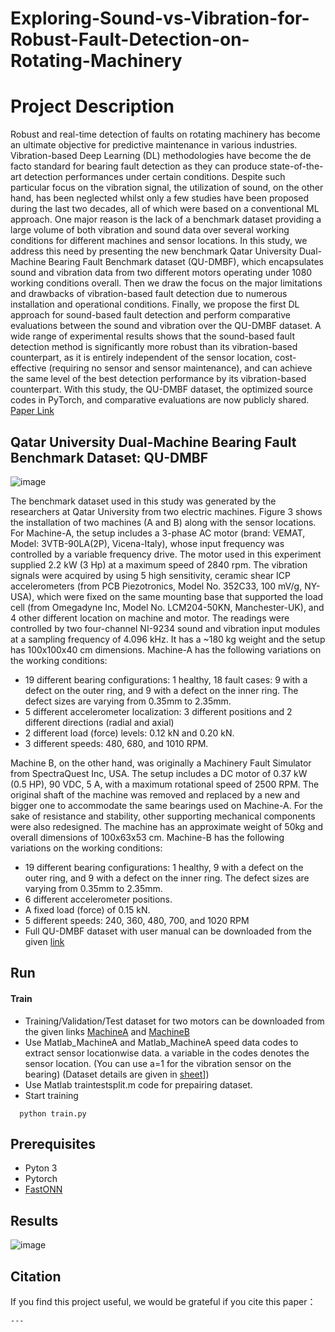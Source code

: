 # Exploring-Sound-vs-Vibration-for-Robust-Fault-Detection-on-Rotating-Machinery


# Project Description
Robust and real-time detection of faults on rotating machinery has become an ultimate objective for predictive maintenance in various industries. Vibration-based Deep Learning (DL) methodologies have become the de facto standard for bearing fault detection as they can produce state-of-the-art detection performances under certain conditions. Despite such particular focus on the vibration signal, the utilization of sound, on the other hand, has been neglected whilst only a few studies have been proposed during the last two decades, all of which were based on a conventional ML approach. One major reason is the lack of a benchmark dataset providing a large volume of both vibration and sound data over several working conditions for different machines and sensor locations. In this study, we address this need by presenting the new benchmark Qatar University Dual-Machine Bearing Fault Benchmark dataset (QU-DMBF), which encapsulates sound and vibration data from two different motors operating under 1080 working conditions overall. Then we draw the focus on the major limitations and drawbacks of vibration-based fault detection due to numerous installation and operational conditions. Finally, we propose the first DL approach for sound-based fault detection and perform comparative evaluations between the sound and vibration over the QU-DMBF dataset. A wide range of experimental results shows that the sound-based fault detection method is significantly more robust than its vibration-based counterpart, as it is entirely independent of the sensor location, cost-effective (requiring no sensor and sensor maintenance), and can achieve the same level of the best detection performance by its vibration-based counterpart. With this study, the QU-DMBF dataset, the optimized source codes in PyTorch, and comparative evaluations are now publicly shared.
[Paper Link](https://arxiv.org/abs/2312.10742)


## Qatar University Dual-Machine Bearing Fault Benchmark Dataset: QU-DMBF

![image](https://user-images.githubusercontent.com/98646583/207285515-23333c67-e1fe-41f3-a339-d39a3cfaeb68.png)

The benchmark dataset used in this study was generated by the researchers at Qatar University from two electric machines. Figure 3 shows the installation of two machines (A and B) along with the sensor locations.  For Machine-A, the setup includes a 3-phase AC motor (brand: VEMAT, Model: 3VTB-90LA(2P), Vicena-Italy), whose input frequency was controlled by a variable frequency drive. The motor used in this experiment supplied 2.2 kW (3 Hp) at a maximum speed of 2840 rpm. The vibration signals were acquired by using 5 high sensitivity, ceramic shear ICP accelerometers (from PCB Piezotronics, Model No. 352C33, 100 mV/g, NY-USA), which were fixed on the same mounting base that supported the load cell (from Omegadyne Inc, Model No. LCM204-50KN, Manchester-UK), and 4 other different location on machine and motor. The readings were controlled by two four-channel NI-9234 sound and vibration input modules at a sampling frequency of 4.096 kHz. It has a ~180 kg weight and the setup has 100x100x40 cm dimensions. Machine-A has the following variations on the working conditions:

-	19 different bearing configurations: 1 healthy, 18 fault cases: 9 with a defect on the outer ring, and 9 with a defect on the inner ring. The defect sizes are varying from 0.35mm to 2.35mm.
-	5 different accelerometer localization: 3 different positions and 2 different directions (radial and axial)
-	2 different load (force) levels: 0.12 kN and 0.20 kN. 
-	3 different speeds: 480, 680, and 1010 RPM. 


Machine B, on the other hand, was originally a Machinery Fault Simulator from SpectraQuest Inc, USA. The setup includes a DC motor of 0.37 kW (0.5 HP), 90 VDC, 5 A, with a maximum rotational speed of 2500 RPM. The original shaft of the machine was removed and replaced by a new and bigger one to accommodate the same bearings used on Machine-A. For the sake of resistance and stability, other supporting mechanical components were also redesigned. The machine has an approximate weight of 50kg and overall dimensions of 100x63x53 cm.   Machine-B has the following variations on the working conditions:

-	19 different bearing configurations: 1 healthy, 9 with a defect on the outer ring, and 9 with a defect on the inner ring. The defect sizes are varying from 0.35mm to 2.35mm.
-	6 different accelerometer positions.
-	A fixed load (force) of 0.15 kN. 
-	5 different speeds: 240, 360, 480, 700, and 1020 RPM
- Full QU-DMBF dataset with user manual can be downloaded from the given [link](https://drive.google.com/drive/folders/1glUH3mLPUowrwi-B0yrIWHWm_ZpNfnBN?usp=share_link)
## Run

#### Train
- Training/Validation/Test dataset for two motors can be downloaded from the given links [MachineA](https://drive.google.com/drive/folders/1y_mT_q-LMwr2xdc2VwU7pE1-79w5vyNA?usp=sharing) and [MachineB](https://drive.google.com/drive/folders/1KcxuGtECtzyvU75Wj4E7WDQh8pLsz3_o?usp=sharing)
- Use Matlab_MachineA and Matlab_MachineA speed data codes to extract sensor locationwise data. a variable in the codes denotes the sensor location. (You can use a=1 for the vibration sensor on the bearing) (Dataset details are given in [sheet](https://docs.google.com/spreadsheets/d/1k7BxKLgmbw2zBb67EOpm1O6m0VX3qjyc/edit?usp=sharing&ouid=115813379435147019116&rtpof=true&sd=true)])
- Use Matlab traintestsplit.m code for prepairing dataset.
- Start training 
```http
  python train.py
```


## Prerequisites
- Pyton 3
- Pytorch
- [FastONN](https://github.com/junaidmalik09/fastonn) 


  
## Results

![image](https://user-images.githubusercontent.com/98646583/207303899-b35256d6-24a3-4f41-9ad4-3c2b2520e0e7.png)

## Citation
If you find this project useful, we would be grateful if you cite this paper：

```http
---
```
